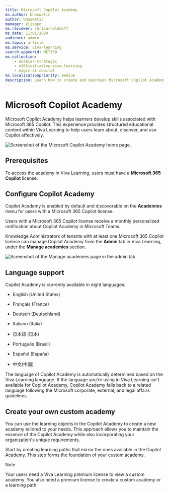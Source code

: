 ```yaml
---
title: Microsoft Copilot Academy
ms.author: bhaswatic
author: bhaswatic
manager: elizapo
ms.reviewer: chrisarnoldmsft
ms.date: 11/01/2024
audience: admin
ms.topic: article
ms.service: viva-learning
search.appverid: MET150
ms.collection: 
    - enabler-strategic
    - m365initiative-viva-learning
    - magic-ai-copilot
ms.localizationpriority: medium
description: Learn how to create and maintain Microsoft Copilot Academy. 
---
```


# Microsoft Copilot Academy 

Microsoft Copilot Academy helps learners develop skills associated with Microsoft 365 Copilot. This experience provides structured educational content within Viva Learning to help users learn about, discover, and use Copilot effectively.  

![Screenshot of the Microsoft Copilot Academy home page.](../media/learning/academy-copilot-home-page.png)

## Prerequisites

To access the academy in Viva Learning, users must have a **Microsoft 365 Copilot** license.

## Configure Copilot Academy

Copilot Academy is enabled by default and discoverable on the **Academies** menu for users with a Microsoft 365 Copilot license.

Users with a Microsoft 365 Copilot license receive a monthly personalized notification about Copilot Academy in Microsoft Teams.

Knowledge Administrators of tenants with at least one Microsoft 365 Copilot license can manage Copilot Academy from the **Admin** tab in Viva Learning, under the **Manage academies** section.


![Screenshot of the Manage academies page in the admin tab.](../media/learning/academy-copilot-admin.png)

## Language support 

Copilot Academy is currently available in eight languages: 

- English (United States)

- Français (France)

- Deutsch (Deutschland)

- Italiano (Italia)

- 日本語 (日本)

- Português (Brasil)

- Español (España)

- 中文(中国)

The language of Copilot Academy is automatically determined based on the Viva Learning language. If the language you're using in Viva Learning isn't available for Copilot Academy,  Copilot Academy falls back to a related language following the Microsoft corporate, external, and legal affairs guidelines.

## Create your own custom academy

You can use the learning objects in the Copilot Academy to create a new academy tailored to your needs. This approach allows you to maintain the essence of the Copilot Academy while also incorporating your organization's unique requirements.

Start by creating learning paths that mirror the ones available in the Copilot Academy. This step forms the foundation of your custom academy.

> [!NOTE]
> Your users need a Viva Learning premium license to view a custom academy. You also need a premium license to create a custom academy or a learning path.
